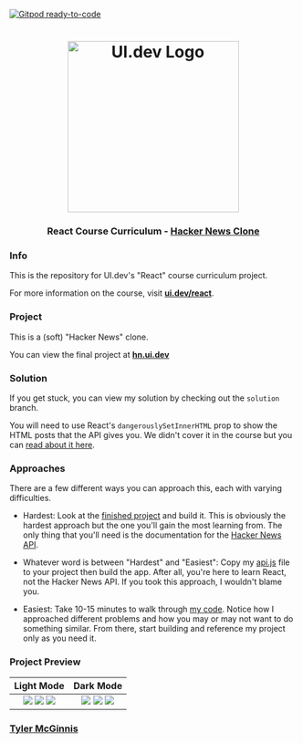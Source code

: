[![Gitpod ready-to-code](https://img.shields.io/badge/Gitpod-ready--to--code-blue?logo=gitpod)](https://gitpod.io/#https://github.com/uidotdev/react-course-curriculum)

<h1 align="center">
  <a href="https://ui.dev">
    <img
      src="https://ui.dev/images/logos/ui.png"
      alt="UI.dev Logo" width="300" />
  </a>
  <br />
</h1>

<h3 align="center">React Course Curriculum - <a href="https://hn.ui.dev/">Hacker News Clone</a></h3>

### Info

This is the repository for UI.dev's "React" course curriculum project.

For more information on the course, visit __[ui.dev/react](https://ui.dev/react/)__.

### Project

This is a (soft) "Hacker News" clone. 

You can view the final project at __[hn.ui.dev](https://hn.ui.dev/)__

### Solution

If you get stuck, you can view my solution by checking out the `solution` branch. 

You will need to use React's `dangerouslySetInnerHTML` prop to show the HTML posts that the API gives you. We didn't cover it in the course but you can [read about it here](https://reactjs.org/docs/dom-elements.html#dangerouslysetinnerhtml).

### Approaches

There are a few different ways you can approach this, each with varying difficulties. 

+ Hardest: Look at the [finished project](https://hn.ui.dev/) and build it. This is obviously the hardest approach but the one you'll gain the most learning from. The only thing that you'll need is the documentation for the [Hacker News API](https://github.com/HackerNews/API).

+ Whatever word is between "Hardest" and "Easiest": Copy my [api.js](https://github.com/uidotdev/react-course-curriculum/blob/solution/app/utils/api.js) file to your project then build the app. After all, you're here to learn React, not the Hacker News API. If you took this approach, I wouldn't blame you.

+ Easiest: Take 10-15 minutes to walk through [my code](https://github.com/uidotdev/react-course-curriculum/tree/solution). Notice how I approached different problems and how you may or may not want to do something similar. From there, start building and reference my project only as you need it.

### Project Preview

Light Mode          |  Dark Mode
:-------------------------:|:-------------------------:
![](https://user-images.githubusercontent.com/2933430/55542659-c0b0e100-5684-11e9-9877-20f218c8fde5.png) ![](https://user-images.githubusercontent.com/2933430/55542657-c0184a80-5684-11e9-9473-8a153a232301.png) ![](https://user-images.githubusercontent.com/2933430/55542656-c0184a80-5684-11e9-923b-2836944a474a.png) |  ![](https://user-images.githubusercontent.com/2933430/55542654-c0184a80-5684-11e9-9436-9b3ae973e8b5.png) ![](https://user-images.githubusercontent.com/2933430/55542658-c0b0e100-5684-11e9-821f-03dc5f80c97c.png) ![](https://user-images.githubusercontent.com/2933430/55542655-c0184a80-5684-11e9-832b-657b683d0625.png)

### [Tyler McGinnis](https://twitter.com/tylermcginnis)
